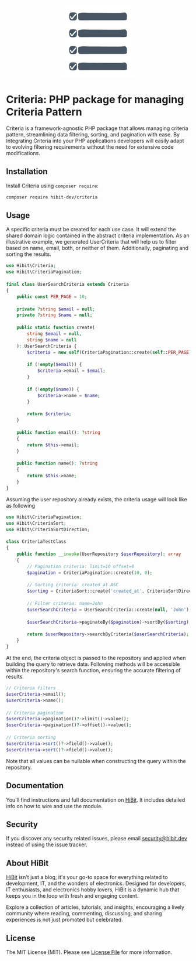 <p align="center"><img src="https://raw.githubusercontent.com/hibit-dev/criteria/master/images/preview.png" alt="A comprehensive package for managing criteria pattern in PHP projects, streamlining data filtering, sorting, and pagination with ease."></p>

# Criteria: PHP package for managing Criteria Pattern
Criteria is a framework-agnostic PHP package that allows managing criteria pattern, streamlining data filtering, sorting, and pagination with ease. By Integrating Criteria into your PHP applications developers will easily adapt to evolving filtering requirements without the need for extensive code modifications.

## Installation
Install Criteria using `composer require`:

```bash
composer require hibit-dev/criteria
```

## Usage
A specific criteria must be created for each use case. It will extend the shared domain logic contained in the abstract criteria implementation. As an illustrative example, we generated UserCriteria that will help us to filter based on name, email, both, or neither of them. Additionally, paginating and sorting the results.

```php
use Hibit\Criteria;
use Hibit\CriteriaPagination;
 
final class UserSearchCriteria extends Criteria
{
    public const PER_PAGE = 10;
 
    private ?string $email = null;
    private ?string $name = null;
 
    public static function create(
        string $email = null,
        string $name = null
    ): UserSearchCriteria {
        $criteria = new self(CriteriaPagination::create(self::PER_PAGE));
 
        if (!empty($email)) {
            $criteria->email = $email;
        }
 
        if (!empty($name)) {
            $criteria->name = $name;
        }
 
        return $criteria;
    }
 
    public function email(): ?string
    {
        return $this->email;
    }
 
    public function name(): ?string
    {
        return $this->name;
    }
}
```

Assuming the user repository already exists, the criteria usage will look like as following

```php
use Hibit\CriteriaPagination;
use Hibit\CriteriaSort;
use Hibit\CriteriaSortDirection;
 
class CriteriaTestClass
{
    public function __invoke(UserRepository $userRepository): array
    {
        // Pagination criteria: limit=10 offset=0
        $pagination = CriteriaPagination::create(10, 0);
 
        // Sorting criteria: created_at ASC
        $sorting = CriteriaSort::create('created_at', CriteriaSortDirection::ASC);
 
        // Filter criteria: name=John
        $userSearchCriteria = UserSearchCriteria::create(null, 'John');
 
        $userSearchCriteria->paginateBy($pagination)->sortBy($sorting);
 
        return $userRepository->searchByCriteria($userSearchCriteria);
    }
}
```

At the end, the criteria object is passed to the repository and applied when building the query to retrieve data. Following methods will be accessible within the repository's search function, ensuring the accurate filtering of results.

```php
// Criteria filters
$userCriteria->email();
$userCriteria->name();
 
// Criteria pagination
$userCriteria->pagination()?->limit()->value();
$userCriteria->pagination()?->offset()->value();
 
// Criteria sorting
$userCriteria->sort()?->field()->value();
$userCriteria->sort()?->field()->value();
```

Note that all values can be nullable when constructing the query within the repository.

## Documentation
You'll find instructions and full documentation on [HiBit](https://www.hibit.dev/posts/124/criteria-php-package-for-managing-criteria-pattern). It includes detailed info on how to wire and use the module.

## Security
If you discover any security related issues, please email security@hibit.dev instead of using the issue tracker.

## About HiBit
[HiBit](https://www.hibit.dev) isn't just a blog; it's your go-to space for everything related to development, IT, and the wonders of electronics. Designed for developers, IT enthusiasts, and electronics hobby lovers, HiBit is a dynamic hub that keeps you in the loop with fresh and engaging content.  

Explore a collection of articles, tutorials, and insights, encouraging a lively community where reading, commenting, discussing, and sharing experiences is not just promoted but celebrated.

## License
The MIT License (MIT). Please see [License File](LICENSE) for more information.
